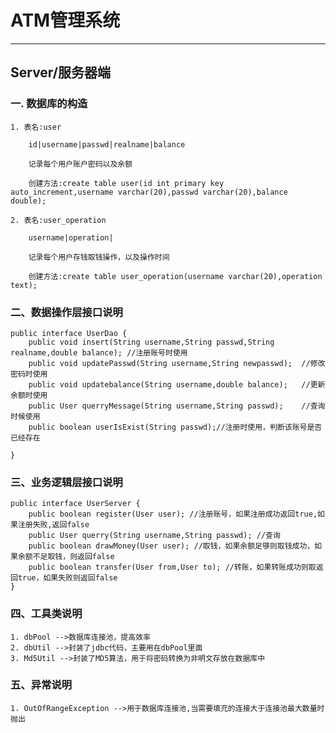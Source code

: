 # ATM管理系统
----------
## Server/服务器端
### 一. 数据库的构造


	1. 表名:user
				
		id|username|passwd|realname|balance
		
		记录每个用户账户密码以及余额
		
		创建方法:create table user(id int primary key auto_increment,username varchar(20),passwd varchar(20),balance double);		
		
	2. 表名:user_operation
		
		username|operation|
		
		记录每个用户存钱取钱操作，以及操作时间
	
		创建方法:create table user_operation(username varchar(20),operation text);

### 二、数据操作层接口说明

	public interface UserDao {
		public void insert(String username,String passwd,String realname,double balance); //注册账号时使用
		public void updatePasswd(String username,String newpasswd);  //修改密码时使用						  
		public void updatebalance(String username,double balance);	 //更新余额时使用
		public User querryMessage(String username,String passwd);    //查询时候使用
		public boolean userIsExist(String passwd);//注册时使用，判断该账号是否已经存在
		
	}
### 三、业务逻辑层接口说明

	public interface UserServer {
		public boolean register(User user); //注册账号，如果注册成功返回true,如果注册失败,返回false
		public User querry(String username,String passwd); //查询
		public boolean drawMoney(User user); //取钱，如果余额足够则取钱成功，如果余额不足取钱，则返回false
		public boolean transfer(User from,User to); //转账，如果转账成功则取返回true，如果失败则返回false
	}

### 四、工具类说明
	1. dbPool -->数据库连接池，提高效率
	2. dbUtil -->封装了jdbc代码，主要用在dbPool里面
	3. Md5Util -->封装了MD5算法，用于将密码转换为非明文存放在数据库中

### 五、异常说明
	1. OutOfRangeException -->用于数据库连接池,当需要填充的连接大于连接池最大数量时抛出